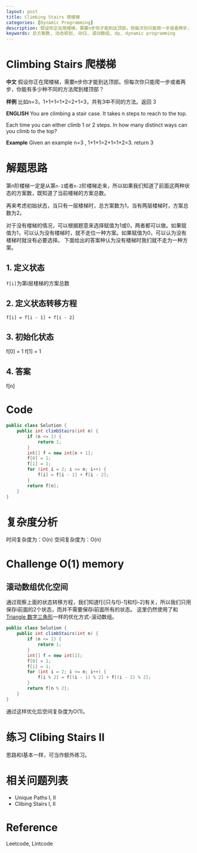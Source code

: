 ```yaml
---
layout: post
title: Climbing Stairs 爬楼梯
categories: [Dynamic Programming]
description: 假设你正在爬楼梯，需要n步你才能到达顶部。但每次你只能爬一步或者两步，你能有多少种不同的方法爬到楼顶部？
keywords: 总方案数, 动态规划, 动归, 滚动数组, dp, dynamic programming
---
```


# Climbing Stairs 爬楼梯
**中文** 假设你正在爬楼梯，需要n步你才能到达顶部。但每次你只能爬一步或者两步，你能有多少种不同的方法爬到楼顶部？

**样例**
比如n=3，1+1+1=1+2=2+1=3，共有3中不同的方法。返回 3

**ENGLISH** You are climbing a stair case. It takes n steps to reach to the top.

Each time you can either climb 1 or 2 steps. In how many distinct ways can you climb to the top?

**Example**
Given an example n=3 , 1+1+1=2+1=1+2=3. return 3

# 解题思路
第n阶楼梯一定是从第`n-1`或者`n-2`阶楼梯走来，所以如果我们知道了前面这两种状态的方案数，既知道了当前楼梯的方案总数。

再来考虑初始状态，当只有一层楼梯时，总方案数为1，当有两层楼梯时，方案总数为2。

对于没有楼梯的情况，可以根据题意来选择赋值为1或0，两者都可以做。如果赋值为1，可以认为没有楼梯时，就不走位一种方案。如果赋值为0，可以认为没有楼梯时就没有必要选择。
下面给出的答案种认为没有楼梯时我们就不走为一种方案。 

## 1. 定义状态
`f[i]`为第i层楼梯的方案总数

## 2. 定义状态转移方程
```
f[i] = f[i - 1] + f[i - 2]
```

## 3. 初始化状态
f[0] = 1
f[1] = 1

## 4. 答案
f[n]

# Code
```java
public class Solution {
    public int climbStairs(int n) {
        if (n <= 1) {
            return 1;
        }
        int[] f = new int[n + 1]; 
        f[0] = 1;
        f[1] = 1;
        for (int i = 2; i <= n; i++) {
            f[i] = f[i - 1] + f[i - 2];
        }
        return f[n];
    }
}
```

# 复杂度分析
时间复杂度为：O(n)
空间复杂度为：O(n)

# Challenge O(1) memory

## 滚动数组优化空间

通过观察上面的状态转移方程，我们知道f[i]只与f[i-1]和f[i-2]有关，所以我们只用保存i前面的2个状态，而并不需要保存i前面所有的状态。
这里仍然使用了和[Triangle 数字三角形](https://xinerd.github.io/2016/11/05/Triangle/)一样的优化方式-滚动数组。

```java
public class Solution {
    public int climbStairs(int n) {
        if (n <= 1) {
            return 1;
        }
        int[] f = new int[2];
        f[0] = 1;
        f[1] = 1;
        for (int i = 2; i <= n; i++) {
            f[i % 2] = f[(i - 1) % 2] + f[(i - 2) % 2];
        }
        return f[n % 2];
    }
}
```

通过这样优化后空间复杂度为O(1)。 

# 练习 Clibing Stairs II
思路和I基本一样，可当作额外练习。

# 相关问题列表 
* Unique Paths I, II
* Clibing Stairs I, II

# Reference 
Leetcode, Lintcode


